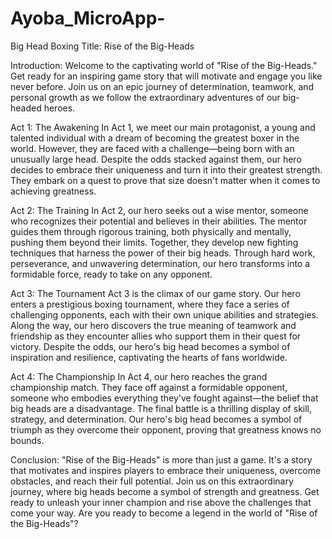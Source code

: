 # Ayoba_MicroApp-
Big Head Boxing
Title: Rise of the Big-Heads

Introduction:
Welcome to the captivating world of "Rise of the Big-Heads." Get ready for an inspiring game story that will motivate and
engage you like never before. Join us on an epic journey of determination, teamwork, and personal growth as we follow the
extraordinary adventures of our big-headed heroes.

Act 1: The Awakening
In Act 1, we meet our main protagonist, a young and talented individual with a dream of becoming the greatest boxer in the world.
However, they are faced with a challenge—being born with an unusually large head. Despite the odds stacked against them, our hero
decides to embrace their uniqueness and turn it into their greatest strength. They embark on a quest to prove that size doesn't matter
when it comes to achieving greatness.

Act 2: The Training
In Act 2, our hero seeks out a wise mentor, someone who recognizes their potential and believes in their abilities.
The mentor guides them through rigorous training, both physically and mentally, pushing them beyond their limits. Together,
they develop new fighting techniques that harness the power of their big heads. Through hard work, perseverance, and unwavering
determination, our hero transforms into a formidable force, ready to take on any opponent.

Act 3: The Tournament
Act 3 is the climax of our game story. Our hero enters a prestigious boxing tournament, where they face a series of challenging
opponents, each with their own unique abilities and strategies. Along the way, our hero discovers the true meaning of teamwork and
friendship as they encounter allies who support them in their quest for victory. Despite the odds, our hero's big head becomes a
symbol of inspiration and resilience, captivating the hearts of fans worldwide.

Act 4: The Championship
In Act 4, our hero reaches the grand championship match. They face off against a formidable opponent, someone who embodies everything
they've fought against—the belief that big heads are a disadvantage. The final battle is a thrilling display of skill, strategy, and
determination. Our hero's big head becomes a symbol of triumph as they overcome their opponent, proving that greatness knows no bounds.

Conclusion:
"Rise of the Big-Heads" is more than just a game. It's a story that motivates and inspires players to embrace their uniqueness,
overcome obstacles, and reach their full potential. Join us on this extraordinary journey, where big heads become a symbol of
strength and greatness. Get ready to unleash your inner champion and rise above the challenges that come your way. Are you ready
to become a legend in the world of "Rise of the Big-Heads"?
